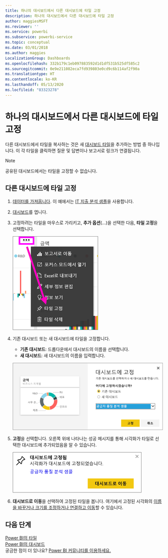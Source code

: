 ```yaml
---
title: 하나의 대시보드에서 다른 대시보드에 타일 고정
description: 하나의 대시보드에서 다른 대시보드에 타일 고정
author: maggiesMSFT
ms.reviewer: ''
ms.service: powerbi
ms.subservice: powerbi-service
ms.topic: conceptual
ms.date: 03/01/2018
ms.author: maggies
LocalizationGroup: Dashboards
ms.openlocfilehash: 332b179c1eb097883592d1d1df531b525df585c2
ms.sourcegitcommit: 0e9e211082eca7fd939803e0cd9c6b114af2f90a
ms.translationtype: HT
ms.contentlocale: ko-KR
ms.lasthandoff: 05/13/2020
ms.locfileid: "83323278"
---
```

# <a name="pin-a-tile-from-one-dashboard-to-another-dashboard"></a>하나의 대시보드에서 다른 대시보드에 타일 고정
다른 대시보드에서 타일을 복사하는 것은 새 [대시보드 타일](../consumer/end-user-tiles.md)을 추가하는 방법 중 하나입니다. 이 각 타일을 클릭하면 질문 및 답변이나 보고서로 링크가 연결됩니다. 

> [!NOTE]
> 공유된 대시보드에서는 타일을 고정할 수 없습니다.

## <a name="pin-a-tile-to-another-dashboard"></a>다른 대시보드에 타일 고정
1. [데이터를 가져옵니다](../connect-data/service-get-data.md). 이 예에서는 [IT 지출 분석 샘플](sample-it-spend.md)을 사용합니다.
2. [대시보드](../consumer/end-user-dashboards.md)를 엽니다.
3. 고정하려는 타일을 마우스로 가리키고, **추가 옵션**(...)을 선택한 다음, **타일 고정**을 선택합니다.  
   
   ![줄임표 메뉴](media/service-pin-tile-to-another-dashboard/power-bi-pin-another-dash.png)
4. 기존 대시보드 또는 새 대시보드에 타일을 고정합니다. 
   
   * **기존 대시보드**: 드롭다운에서 대시보드의 이름을 선택합니다.
   * **새 대시보드**: 새 대시보드의 이름을 입력합니다.
   
   ![대시보드에 고정 대화 상자](media/service-pin-tile-to-another-dashboard/pbi_pintoanotherdash.png)
5. **고정**을 선택합니다.
   오른쪽 위에 나타나는 성공 메시지를 통해 시각화가 타일로 선택한 대시보드에 추가되었음을 알 수 있습니다.
   
   ![대시보드에 고정됨 창](media/service-pin-tile-to-another-dashboard/power-bi-pin-success.png)
6. **대시보드로 이동**을 선택하여 고정된 타일을 봅니다. 여기에서 고정된 시각화의 [이름을 바꾸거나 크기를 조정하거나 연결하고 이동](service-dashboard-edit-tile.md)할 수 있습니다.

## <a name="next-steps"></a>다음 단계
[Power BI의 타일](../consumer/end-user-tiles.md)  
[Power BI의 대시보드](../consumer/end-user-dashboards.md)  
궁금한 점이 더 있나요? [Power BI 커뮤니티를 이용하세요.](https://community.powerbi.com/)
